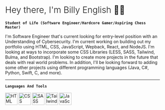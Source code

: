 <h1 style="font-weight:300;">Hey there, I'm Billy English ✌🏾</h1>

**`Student of Life (Software Engineer/Hardcore Gamer/Aspiring Chess Master)`**

I'm Software Engineer that's current looking for entry-level position with an Understanding of Cybersecurity. I'm current working on building out my portfolio using HTML, CSS, JavaScript, Wepback, React, and NodeJS. I'm looking at ways to incorporate some CSS Libraries (LESS, SASS, Tailwind, Bulma, and Bootstrap). I'm looking to create more projects in the future that deals with real world problems. In addition, I'll be looking forward to adding some other projects using different programming languages (Java, C#, Python, Swift, C, and more).

---

**`Languages And Tools`**

<img width="40" src="https://cdn.jsdelivr.net/gh/devicons/devicon@latest/icons/html5/html5-original.svg" alt="HTML" />
<img width="40" src="https://cdn.jsdelivr.net/gh/devicons/devicon@latest/icons/css3/css3-original.svg" alt="CSS" />
<img width="40" src="https://cdn.jsdelivr.net/gh/devicons/devicon@latest/icons/sass/sass-original.svg" alt="SASS" />
<img width="40" src="https://cdn.jsdelivr.net/gh/devicons/devicon@latest/icons/tailwindcss/tailwindcss-original-wordmark.svg" alt="Tailwind CSS" />
<img width="40" src="https://cdn.jsdelivr.net/gh/devicons/devicon@latest/icons/javascript/javascript-original.svg" alt="JavaScript" />
